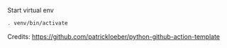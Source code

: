 Start virtual env

```sh
. venv/bin/activate
```

Credits: https://github.com/patrickloeber/python-github-action-template
